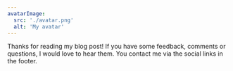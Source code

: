 ```yaml
---
avatarImage:
  src: './avatar.png'
  alt: 'My avatar'
---
```


Thanks for reading my blog post! If you have some feedback, comments or questions, I would love to hear them. You contact me via the social links in the footer.
